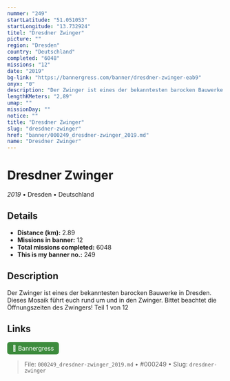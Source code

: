 ```yaml
---
nummer: "249"
startLatitude: "51.051053"
startLongitude: "13.732924"
titel: "Dresdner Zwinger"
picture: ""
region: "Dresden"
country: "Deutschland"
completed: "6048"
missions: "12"
date: "2019"
bg-link: "https://bannergress.com/banner/dresdner-zwinger-eab9"
onyx: "0"
description: "Der Zwinger ist eines der bekanntesten barocken Bauwerke in Dresden.\nDieses Mosaik führt euch rund um und in den Zwinger.\nBittet beachtet die Öffnungszeiten des Zwingers!\nTeil 1 von 12"
lengthKMeters: "2,89"
umap: ""
missionDay: ""
notice: ""
title: "Dresdner Zwinger"
slug: "dresdner-zwinger"
href: "banner/000249_dresdner-zwinger_2019.md"
name: "Dresdner Zwinger"
---
```

# Dresdner Zwinger

*2019* • Dresden • Deutschland





## Details
- **Distance (km):** 2.89
- **Missions in banner:** 12
- **Total missions completed:** 6048
- **This is my banner no.:** 249



## Description
Der Zwinger ist eines der bekanntesten barocken Bauwerke in Dresden.
Dieses Mosaik führt euch rund um und in den Zwinger.
Bittet beachtet die Öffnungszeiten des Zwingers!
Teil 1 von 12



## Links
<a href="https://bannergress.com/banner/dresdner-zwinger-eab9" target="_blank" style="display:inline-block;margin-right:8px;padding:6px 12px;background:#3c8b3c;color:#fff;text-decoration:none;border-radius:6px;">🔗 Bannergress</a>



> File: `000249_dresdner-zwinger_2019.md` • #000249 • Slug: `dresdner-zwinger`
